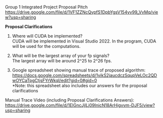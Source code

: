 Group 1 Integrated Project Proposal Pitch<br />
https://drive.google.com/file/d/1VF1ZZNcQvpfS1DpbYgsV154yv99_VvMq/view?usp=sharing

**Proposal Clarifications**

1. Where will CUDA be implemented?<br />
CUDA will be implemented in Visual Studio 2022. In the program, CUDA will be used for the computations.

2. What will be the largest array of your fp signals?<br />
The largest array will be around 2^25 to 2^26 fps.

3. Google spreadsheet showing manual trace of proposed algorithm:<br />
https://docs.google.com/spreadsheets/d/1yikS2jaucdczSqupVeLOc2QDwOYCaTpgCtjsFYrWkqI/edit?gid=0#gid=0<br />
*Note: this spreadsheet also includes our answers for the proposal clarifications

Manual Trace Video (including Proposal Clarifications Answers):<br />
https://drive.google.com/file/d/1ElGncJjlLj09InicN18ArHigvvm-DJF5/view?usp=sharing
